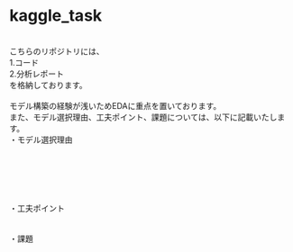 # kaggle_task
</br>
こちらのリポジトリには、</br>
1.コード</br>
2.分析レポート</br>
を格納しております。</br>
</br>
モデル構築の経験が浅いためEDAに重点を置いております。</br>
また、モデル選択理由、工夫ポイント、課題については、以下に記載いたします。</br>
・モデル選択理由</br>
</br>
</br>
</br>
</br>
</br>
</br>
・工夫ポイント</br>
</br>
</br>
・課題</br>
